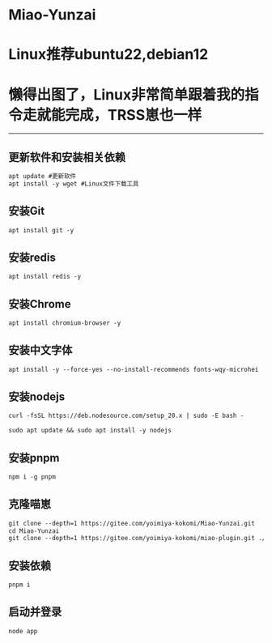 # Miao-Yunzai

# Linux推荐ubuntu22,debian12

# 懒得出图了，Linux非常简单跟着我的指令走就能完成，TRSS崽也一样
** **

## 更新软件和安装相关依赖
````md
apt update #更新软件
apt install -y wget #Linux文件下载工具
````

## 安装Git
````md
apt install git -y
````

## 安装redis
````md
apt install redis -y
````

## 安装Chrome
````md
apt install chromium-browser -y
````
## 安装中文字体
````md
apt install -y --force-yes --no-install-recommends fonts-wqy-microhei
````

## 安装nodejs
````md
curl -fsSL https://deb.nodesource.com/setup_20.x | sudo -E bash -
````
````md
sudo apt update && sudo apt install -y nodejs
````
## 安装pnpm
````md
npm i -g pnpm
````

## 克隆喵崽
````md
git clone --depth=1 https://gitee.com/yoimiya-kokomi/Miao-Yunzai.git
cd Miao-Yunzai 
git clone --depth=1 https://gitee.com/yoimiya-kokomi/miao-plugin.git ./plugins/miao-plugin/
````
## 安装依赖
````md
pnpm i
````
## 启动并登录
````md
node app
````